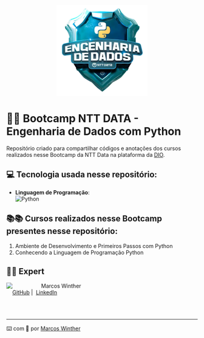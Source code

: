 <p align="center">
    <img width="240" src=".github/assets/bootcamp-nttdata.png">
</p>

# 👨‍💻 Bootcamp NTT DATA - Engenharia de Dados com Python

Repositório criado para compartilhar códigos e anotações dos cursos realizados nesse Bootcamp da NTT Data na plataforma da [DIO](https://www.dio.me/).


## 💻 Tecnologia usada nesse repositório:

- **Linguagem de Programação**:
   <div>
      <img alt="Python" src="https://img.shields.io/badge/Python-14354C?style=for-the-badge&logo=python&logoColor=white">
   </div>


## 📚📚 Cursos realizados nesse Bootcamp presentes nesse repositório:

1. Ambiente de Desenvolvimento e Primeiros Passos com Python
2.  Conhecendo a Linguagem de Programação Python


## 👨‍💻 Expert

<p>
    <img 
      align=left 
      margin=10 
      width=80 
      src="https://avatars.githubusercontent.com/u/44624583?v=4"
    />
    <p>&nbsp&nbsp&nbspMarcos Winther<br>
    &nbsp&nbsp&nbsp
    <a href="https://github.com/MarcosWinther">
    GitHub</a>&nbsp;|&nbsp;
    <a href="https://www.linkedin.com/in/marcoswinthersilva/">LinkedIn</a>
    </p>
</p>
<br/><br/>

---

⌨️ com 💜 por [Marcos Winther](https://github.com/MarcosWinther)


